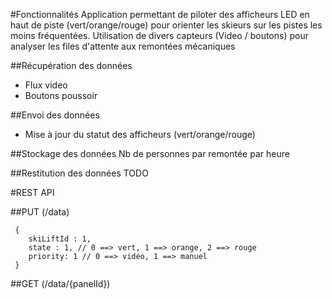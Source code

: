 #Fonctionnalités
Application permettant de piloter des afficheurs LED en haut de piste (vert/orange/rouge) pour orienter les skieurs sur les pistes les moins fréquentées.
Utilisation de divers capteurs (Video / boutons) pour analyser les files d'attente aux remontées mécaniques

##Récupération des données
* Flux video
* Boutons poussoir

##Envoi des données
* Mise à jour du statut des afficheurs (vert/orange/rouge)

##Stockage des données
Nb de personnes par remontée par heure

##Restitution des données
TODO

#REST API

##PUT (/data)
```
 {
    skiLiftId : 1,
    state : 1, // 0 ==> vert, 1 ==> orange, 2 ==> rouge
    priority: 1 // 0 ==> vidéo, 1 ==> manuel
 }
```

##GET (/data/{panelId})
